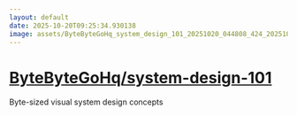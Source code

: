 ```yaml
---
layout: default
date: 2025-10-20T09:25:34.930138
image: assets/ByteByteGoHq_system_design_101_20251020_044808_424_20251020_045016--20251020T065017700--cropped.png
---
```


# [ByteByteGoHq/system-design-101](https://github.com/ByteByteGoHq/system-design-101/)

Byte-sized visual system design concepts
